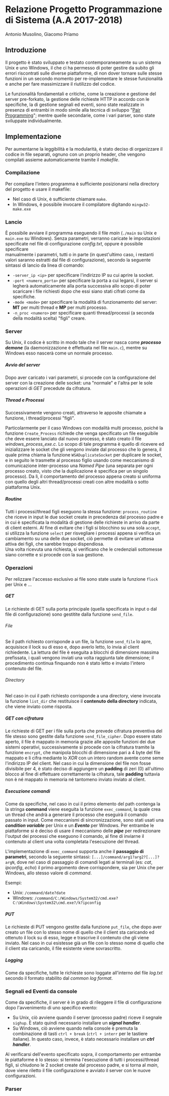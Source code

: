 # Relazione Progetto Programmazione di Sistema (A.A 2017-2018)
Antonio Musolino, Giacomo Priamo 

## Introduzione
Il progetto è stato sviluppato e testato contemporaneamente su un sistema Unix e uno Windows, il che ci ha permesso di 
poter gestire da subito gli errori riscontrati sulle diverse piattaforme, di non dover tornare 
sulle stesse funzioni in un secondo momento per re-implementare le stesse funzionalità 
e anche per fare massimizzare il riutilizzo del codice.

Le funzionalità fondamentali e critiche, come la creazione e gestione del server pre-forkato, la gestione delle 
richieste HTTP in accordo con le specifiche, la di gestione segnali ed eventi, sono state realizzate in presenza di 
entrambi in modo  simile alla tecnica di sviluppo "[Pair Programming](https://en.wikipedia.org/wiki/Pair_programming)"; 
mentre quelle secondarie, come i vari parser, sono state sviluppate individualmente.  

## Implementazione
Per aumentarne la leggibilità e la modularità, è stato deciso di organizzare il codice in file separati, 
ognuno con un proprio header, che vengono compilati assieme automaticamente tramite il _makefile_.

### Compilazione
Per compilare l'intero programma è sufficiente posizionarsi nella directory del progetto e usare il makefile:

- Nel caso di Unix, è sufficiente chiamare `make`.
- In Windows, è possibile invocare il compilatore digitando `mingw32-make.exe` 

### Lancio
È possibile avviare il programma eseguendo il file _main_ (`./main` su Unix e `main.exe` su Windows). Senza parametri,
verranno caricate le impostazioni specificate nel file di configurazione _config.txt_, oppure è possibile specificare  
manualmente i parametri, tutti o in parte (in quest'ultimo caso, i restanti valori saranno estratti dal file di 
configurazione), secondo la seguente sintassi di lancio  da linea di comando:
- `-server_ip <ip>` per specificare l'indirizzo IP su cui aprire la socket.
- `-port <numero_porta>` per specificare la porta a cui legarsi, il server si legherà automaticamente alla porta 
successiva allo scopo di poter scaricare i file richiesti dopo che essi siano stati cifrati come da specifiche.
- `-mode <mode>` per specificare la modalità di funzionamento del server: **MT** per multi thread e **MP** per
multi processo.
- `-n_proc <numero>` per specificare quanti thread/processi (a seconda della modalità scelta) "figli" creare.
### Server
Su Unix, il codice è scritto in modo tale che il server nasca come **_processo demone_** (la daemonizzazione è 
effettuata nel file `main.c`), mentre su Windows esso nascerà come un normale processo.
##### Avvio del server
Dopo aver caricato i vari parametri, si procede con la configurazione del server con la creazione delle socket: 
una "normale" e l'altra per le sole operazioni di _GET_ precedute da cifratura.
##### Thread e Processi
Successivamente vengono creati, attraverso le apposite chiamate a funzione, i thread/processi "figli". 

Particolarmente per il caso Windows con modalità multi processo, poiché la funzione `Create_Process` richiede che venga 
specificato un file eseguibile che deve essere lanciato dal nuovo processo, è stato creato il file 
_windows_process_exe.c_. Lo scopo di tale programma è quello di ricevere ed inizializzare le socket che gli vengono 
inviate dal processo che lo genera, il quale prima chiama la funzione `WSADuplicateSocket` per duplicare le socket, e
in seguito le trasmette al processo figlio usando come meccanismo di comunicazione inter-processo una _Named Pipe_
(una separata per ogni processo creato, visto che la duplicazione è specifica per un singolo processo). Da lì, il 
comportamento del processo appena creato si uniforma con quello degli altri thread/processi creati con altre
modalità o sotto piattaforma Unix.    
##### Routine 
Tutti i processi/thread figli eseguono la stessa funzione: `process_routine` che riceve in input le due socket create in
precedenza dal processo padre e in cui è specificata la modalità di gestione delle richieste in arrivo da
parte di client esterni. Al fine di evitare che i figli si blocchino su una sola `accept`, 
si utilizza la funzione `select` per risvegliare i processi appena si verifica un cambiamento su una delle due socket, 
ciò permette di evitare un'attesa attiva dei figli, che sarebbe troppo dispendiosa.  
Una volta ricevuta una richiesta, si verificano che le credenziali sottomesse siano corrette e si procede con la sua
gestione.
### Operazioni
Per relizzare l'accesso esclusivo ai file sono state usate la funzione `flock` per Unix e ...
##### GET
Le richieste di GET sulla porta principale (quella specificata in input o dal file di configurazione) sono gestitite 
dalla funzione `send_file`.
###### File
Se il path richiesto corrisponde a un file, la funzione `send_file` lo apre, acquisisce il lock su di esso e, dopo 
averlo letto, lo invia al client richiedente. La lettura del file è eseguita a blocchi di dimensione massima prefissata,
i quali vengono inviati una volta raggiunta tale dimensione; il procedimento continua finquando non è stato letto e 
inviato l'intero contenuto del file.
###### Directory
Nel caso in cui il path richiesto corrisponde a una directory, viene invocata la funzione `list_dir` che restituisce il 
**contenuto della directory** indicata, che viene inviato come risposta.
##### GET con cifratura
Le richieste di GET per i file sulla porta che prevede cifratura preventiva del file stesso sono gestite dalla funzione
`send_file_cipher`. Dopo essere stato aperto, il file è mappato in memoria grazie alle apposite funzioni dei due sistemi
operativi, successivamente si procede con la cifratura tramite la funzione `encrypt`, che manipola blocchi di dimensione 
pari a 4 byte del file mappato  e li cifra mediante lo _XOR_ con un intero random avente come seme l'indirizzo IP del 
client. 
Nel caso in cui la dimensione del file non fosse divisibile per 4, è stato deciso di aggiungere un **padding** di zeri 
(0) all'ultimo blocco al fine di effettuare correttamente la cifratura, tale **padding** tuttavia non è né mappato in 
memoria né tantomeno inviato inviato al client. 
##### Esecuzione comandi
Come da specifiche, nel caso in cui il primo elemento del path contenga la la stringa **command** viene eseguita la 
funzione `exec_command`, la quale crea un thread che andrà a generare il processo che eseguirà il comando passato in 
input. Come meccanismi di sincronizzazione, sono stati usati una **_condition variable_** per Unix e un **_Evento_** per
Windows. Per entrambe le piattaforme si è deciso di usare il meccanismo delle **_pipe_** per redirezionare l'output dei
processi che eseguono il comando, al fine di inviarne il contenuto al client una volta completata l'esecuzione del 
thread.

L'implementazione di `exec_command` supporta anche il **passaggio di parametri**, secondo la seguente sintassi:
`[...]/command/arg1?arg2?[...]?argN`, dove nel caso di passaggio di comandi legati ai terminali 
(es: _cat_, _ipconfig_, _echo_) il primo argomento deve corrispondere, sia per Unix che per Windows, allo stesso valore
di _command_. 

Esempi:
- Unix: `/command/date?date` 
- Windows: `/command/C:/Windows/System32/cmd.exe?C:\Windows\System32\cmd.exe?/k?ipconfig` 

##### PUT
Le richieste di PUT vengono gestite dalla funzione `put_file`, che dopo aver creato un file con lo stesso nome di quello
che il client sta caricando ed ottenuto il lock su di esso, legge e trascrive il contenuto che gli viene inviato. Nel 
caso in cui esistesse già un file con lo stesso nome di quello che il client sta caricando, il file esistente viene 
sovrascritto.
##### Logging
Come da specifiche, tutte le richieste sono loggate all'interno del file _log.txt_ secondo il formato stabilito dal 
_common log format_.

### Segnali ed Eventi da console
Come da specifiche, il server è in grado di rileggere il file di configurazione dopo l'avvenimento di uno specifico 
evento:
- Su Unix, ciò avviene quando il server (processo padre) riceve il segnale `sighup`. È stato quindi necessario 
installare un **_signal handler_**.
- Su Windows, ciò avviene quando nella console è premuta la combinazione di tasti `ctrl + break` (`ctrl + interr` per
le tastiere italiane). In questo caso, invece, è stato necessario installare un **_ctrl handler_**.

Al verificarsi dell'evento specificato sopra, il comportamento per entrambe le piattaforme è lo stesso: si termina 
l'esecuzione di tutti i processi/thread figli, si chiudono le 2 socket create dal processo padre,
e si torna al _main_, dove viene riletto il file  configurazione e avviato il server con le nuove configurazioni.
### Parser
